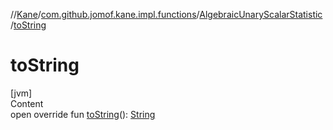 //[Kane](../../index.md)/[com.github.jomof.kane.impl.functions](../index.md)/[AlgebraicUnaryScalarStatistic](index.md)/[toString](to-string.md)



# toString  
[jvm]  
Content  
open override fun [toString](to-string.md)(): [String](https://kotlinlang.org/api/latest/jvm/stdlib/kotlin/-string/index.html)  



